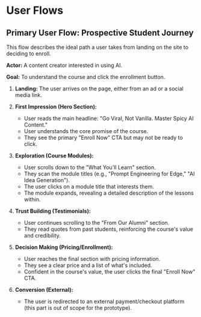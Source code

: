 # User Flows

## Primary User Flow: Prospective Student Journey

This flow describes the ideal path a user takes from landing on the site to deciding to enroll.

**Actor:** A content creator interested in using AI.

**Goal:** To understand the course and click the enrollment button.

1.  **Landing:** The user arrives on the page, either from an ad or a social media link.

2.  **First Impression (Hero Section):**
    - User reads the main headline: "Go Viral, Not Vanilla. Master Spicy AI Content."
    - User understands the core promise of the course.
    - They see the primary "Enroll Now" CTA but may not be ready to click.

3.  **Exploration (Course Modules):**
    - User scrolls down to the "What You'll Learn" section.
    - They scan the module titles (e.g., "Prompt Engineering for Edge," "AI Idea Generation").
    - The user clicks on a module title that interests them.
    - The module expands, revealing a detailed description of the lessons within.

4.  **Trust Building (Testimonials):**
    - User continues scrolling to the "From Our Alumni" section.
    - They read quotes from past students, reinforcing the course's value and credibility.

5.  **Decision Making (Pricing/Enrollment):**
    - User reaches the final section with pricing information.
    - They see a clear price and a list of what's included.
    - Confident in the course's value, the user clicks the final "Enroll Now" CTA.

6.  **Conversion (External):**
    - The user is redirected to an external payment/checkout platform (this part is out of scope for the prototype).
